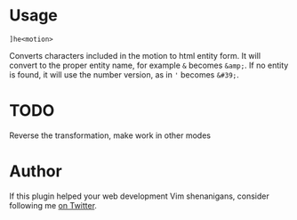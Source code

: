 # Usage

    ]he<motion>

Converts characters included in the motion to html entity form. It will convert
to the proper entity name, for example `&` becomes `&amp;`. If no entity is
found, it will use the number version, as in `'` becomes `&#39;`.

# TODO

Reverse the transformation, make work in other modes

# Author

If this plugin helped your web development Vim shenanigans, consider following
me [on Twitter](https://twitter.com/andrewray).
